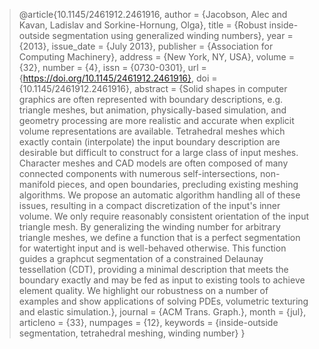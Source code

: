 > @article{10.1145/2461912.2461916,
author = {Jacobson, Alec and Kavan, Ladislav and Sorkine-Hornung, Olga},
title = {Robust inside-outside segmentation using generalized winding numbers},
year = {2013},
issue_date = {July 2013},
publisher = {Association for Computing Machinery},
address = {New York, NY, USA},
volume = {32},
number = {4},
issn = {0730-0301},
url = {https://doi.org/10.1145/2461912.2461916},
doi = {10.1145/2461912.2461916},
abstract = {Solid shapes in computer graphics are often represented with boundary descriptions, e.g. triangle meshes, but animation, physically-based simulation, and geometry processing are more realistic and accurate when explicit volume representations are available. Tetrahedral meshes which exactly contain (interpolate) the input boundary description are desirable but difficult to construct for a large class of input meshes. Character meshes and CAD models are often composed of many connected components with numerous self-intersections, non-manifold pieces, and open boundaries, precluding existing meshing algorithms. We propose an automatic algorithm handling all of these issues, resulting in a compact discretization of the input's inner volume. We only require reasonably consistent orientation of the input triangle mesh. By generalizing the winding number for arbitrary triangle meshes, we define a function that is a perfect segmentation for watertight input and is well-behaved otherwise. This function guides a graphcut segmentation of a constrained Delaunay tessellation (CDT), providing a minimal description that meets the boundary exactly and may be fed as input to existing tools to achieve element quality. We highlight our robustness on a number of examples and show applications of solving PDEs, volumetric texturing and elastic simulation.},
journal = {ACM Trans. Graph.},
month = {jul},
articleno = {33},
numpages = {12},
keywords = {inside-outside segmentation, tetrahedral meshing, winding number}
}